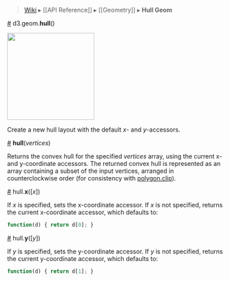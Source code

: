 > [Wiki](Home) ▸ [[API Reference]] ▸ [[Geometry]] ▸ **Hull Geom**

<a name="hull" href="Hull-Geom#wiki-hull">#</a> d3.geom.<b>hull</b>()

<a href="http://bl.ocks.org/4341699"><img src="https://gist.github.com/mbostock/4341699/raw/thumbnail.png" width="202"></a>

Create a new hull layout with the default *x*- and *y*-accessors.

<a name="_hull" href="Hull-Geom#wiki-_hull">#</a> <b>hull</b>(<i>vertices</i>)

Returns the convex hull for the specified *vertices* array, using the current x- and y-coordinate accessors. The returned convex hull is represented as an array containing a subset of the input vertices, arranged in counterclockwise order (for consistency with [polygon.clip](Polygon-Geom#wiki-clip)).

<a name="x" href="Hull-Geom#wiki-x">#</a> hull.<b>x</b>([<i>x</i>])

If *x* is specified, sets the x-coordinate accessor. If *x* is not specified, returns the current x-coordinate accessor, which defaults to:

```js
function(d) { return d[0]; }
```

<a name="y" href="Hull-Geom#wiki-y">#</a> hull.<b>y</b>([<i>y</i>])

If *y* is specified, sets the y-coordinate accessor. If *y* is not specified, returns the current y-coordinate accessor, which defaults to:

```js
function(d) { return d[1]; }
```